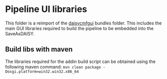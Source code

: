 # Pipeline UI libraries

This folder is a reimport of the [daisycmfgui](https://svn.code.sf.net/p/daisymfcgui/code/trunk) bundles folder.
This includes the main GUI libraries required to build the pipeline to be embedded into the SaveAsDAISY.

## Build libs with maven

The libraries required for the addin build script can be obtained using the following maven command:
`mvn clean package -Dosgi.platform=win32.win32.x86_64`
